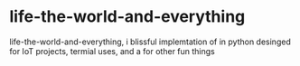 # life-the-world-and-everything
 
life-the-world-and-everything, i blissful implemtation of in python desinged for IoT projects, termial uses, and a for other fun things
 